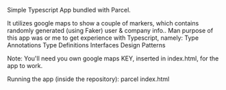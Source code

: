 Simple Typescript App bundled with Parcel.

It utilizes google maps to show a couple of markers, which contains randomly generated (using Faker) user & company info..
Man purpose of this app was or me to get experience with Typescript, namely:
Type Annotations
Type Definitions
Interfaces
Design Patterns

Note:
You'll need you own google maps KEY, inserted in index.html, for the app to work.

Running the app (inside the repository):
parcel index.html